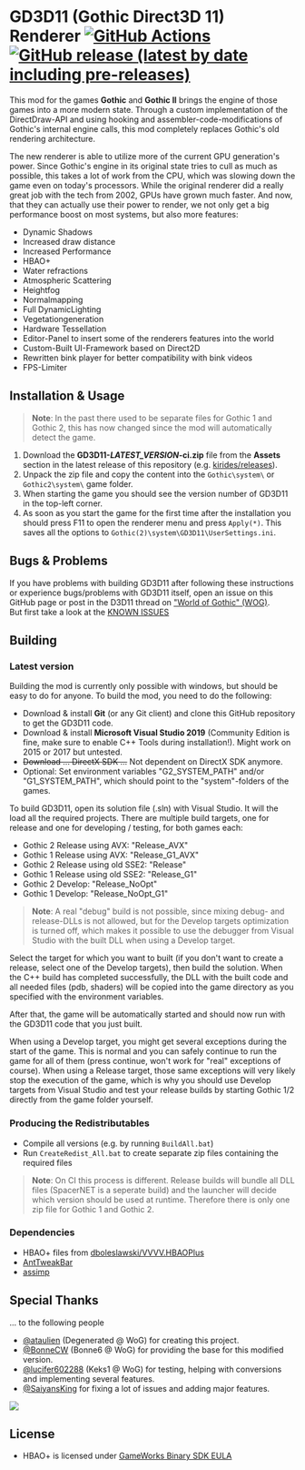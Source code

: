 # GD3D11 (Gothic Direct3D 11) Renderer [![GitHub Actions](https://github.com/kirides/GD3D11/actions/workflows/build.yml/badge.svg)](https://github.com/Kirides/GD3D11/actions) [![GitHub release (latest by date including pre-releases)](https://img.shields.io/github/v/release/Kirides/GD3D11?include_prereleases)](https://github.com/Kirides/GD3D11/releases)

This mod for the games **Gothic** and **Gothic II** brings the engine of those games into a more modern state. Through a custom implementation of the DirectDraw-API and using hooking and assembler-code-modifications of Gothic's internal engine calls, this mod completely replaces Gothic's old rendering architecture.

The new renderer is able to utilize more of the current GPU generation's power. Since Gothic's engine in its original state tries to cull as much as possible, this takes a lot of work from the CPU, which was slowing down the game even on today's processors. While the original renderer did a really great job with the tech from 2002, GPUs have grown much faster. And now, that they can actually use their power to render, we not only get a big performance boost on most systems, but also more features:

* Dynamic Shadows
* Increased draw distance
* Increased Performance
* HBAO+
* Water refractions
* Atmospheric Scattering
* Heightfog
* Normalmapping
* Full DynamicLighting
* Vegetationgeneration
* Hardware Tessellation
* Editor-Panel to insert some of the renderers features into the world
* Custom-Built UI-Framework based on Direct2D
* Rewritten bink player for better compatibility with bink videos
* FPS-Limiter

## Installation & Usage
> **Note**: In the past there used to be separate files for Gothic 1 and Gothic 2, this has now changed since the mod will automatically detect the game.
1. Download the **GD3D11-*LATEST_VERSION*-ci.zip** file from the **Assets** section in the latest release of this repository (e.g. [kirides/releases](https://github.com/kirides/GD3D11/releases/latest)).
3. Unpack the zip file and copy the content into the `Gothic\system\` or `Gothic2\system\` game folder.
4. When starting the game you should see the version number of GD3D11 in the top-left corner.
5. As soon as you start the game for the first time after the installation you should press F11 to open the renderer menu and press `Apply(*)`. This saves all the options to `Gothic(2)\system\GD3D11\UserSettings.ini`.

## Bugs & Problems

If you have problems with building GD3D11 after following these instructions or experience bugs/problems with GD3D11 itself, open an issue on this GitHub page or post in the D3D11 thread on ["World of Gothic" (WOG)](http://forum.worldofplayers.de/forum/forums/104-Editing).  
But first take a look at the [KNOWN ISSUES](./known_issues.md)

## Building

### Latest version

Building the mod is currently only possible with windows, but should be easy to do for anyone. To build the mod, you need to do the following:

- Download & install **Git** (or any Git client) and clone this GitHub repository to get the GD3D11 code.
- Download & install **Microsoft Visual Studio 2019** (Community Edition is fine, make sure to enable C++ Tools during installation!). Might work on 2015 or 2017 but untested.
- ~~Download ... DirectX SDK ...~~ Not dependent on DirectX SDK anymore.
- Optional: Set environment variables "G2_SYSTEM_PATH" and/or "G1_SYSTEM_PATH", which should point to the "system"-folders of the games.

To build GD3D11, open its solution file (.sln) with Visual Studio. It will the load all the required projects. There are multiple build targets, one for release and one for developing / testing, for both games each:

* Gothic 2 Release using AVX: "Release_AVX"
* Gothic 1 Release using AVX: "Release_G1_AVX"
* Gothic 2 Release using old SSE2: "Release"
* Gothic 1 Release using old SSE2: "Release_G1"
* Gothic 2 Develop: "Release_NoOpt"
* Gothic 1 Develop: "Release_NoOpt_G1"

> **Note**: A real "debug" build is not possible, since mixing debug- and release-DLLs is not allowed, but for the Develop targets optimization is turned off, which makes it possible to use the debugger from Visual Studio with the built DLL when using a Develop target.

Select the target for which you want to built (if you don't want to create a release, select one of the Develop targets), then build the solution. When the C++ build has completed successfully, the DLL with the built code and all needed files (pdb, shaders) will be copied into the game directory as you specified with the environment variables.

After that, the game will be automatically started and should now run with the GD3D11 code that you just built.

When using a Develop target, you might get several exceptions during the start of the game. This is normal and you can safely continue to run the game for all of them (press continue, won't work for "real" exceptions of course).
When using a Release target, those same exceptions will very likely stop the execution of the game, which is why you should use Develop targets from Visual Studio and test your release builds by starting Gothic 1/2 directly from the game folder yourself.

### Producing the Redistributables
- Compile all versions (e.g. by running `BuildAll.bat`)
- Run `CreateRedist_All.bat` to create separate zip files containing the required files
> **Note**: On CI this process is different. Release builds will bundle all DLL files (SpacerNET is a seperate build) and the launcher will decide which version should be used at runtime. Therefore there is only one zip file for Gothic 1 and Gothic 2.

### Dependencies

- HBAO+ files from [dboleslawski/VVVV.HBAOPlus](https://github.com/dboleslawski/VVVV.HBAOPlus/tree/master/Dependencies/NVIDIA-HBAOPlus)
- [AntTweakBar](https://sourceforge.net/projects/anttweakbar/)
- [assimp](https://github.com/assimp/assimp)

## Special Thanks

... to the following people

- [@ataulien](https://github.com/ataulien) (Degenerated @ WoG) for creating this project.
- [@BonneCW](https://github.com/BonneCW) (Bonne6 @ WoG) for providing the base for this modified version.
- [@lucifer602288](https://github.com/lucifer602288) (Keks1 @ WoG) for testing, helping with conversions and implementing several features.
- [@SaiyansKing](https://github.com/SaiyansKing) for fixing a lot of issues and adding major features.

<a href="https://github.com/kirides/GD3D11/graphs/contributors">
  <img src="https://contrib.rocks/image?repo=kirides/GD3D11" />
</a>

## License

- HBAO+ is licensed under [GameWorks Binary SDK EULA](https://developer.nvidia.com/gameworks-sdk-eula)
